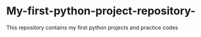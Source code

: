 # My-first-python-project-repository-
This repository contains my first python projects and practice codes
